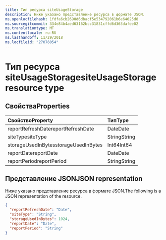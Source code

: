 ```yaml
---
title: Тип ресурса siteUsageStorage
description: Ниже указано представление ресурса в формате JSON.
ms.openlocfilehash: 1fdfa6cb2690d6dbacf5e534792061b6e64025d8
ms.sourcegitcommit: 334e84b4aed63162bcc31831cffd6d363dafee02
ms.translationtype: MT
ms.contentlocale: ru-RU
ms.lasthandoff: 11/29/2018
ms.locfileid: "27076054"
---
```

# <a name="siteusagestorage-resource-type"></a><span data-ttu-id="a53fb-103">Тип ресурса siteUsageStorage</span><span class="sxs-lookup"><span data-stu-id="a53fb-103">siteUsageStorage resource type</span></span>

## <a name="properties"></a><span data-ttu-id="a53fb-104">Свойства</span><span class="sxs-lookup"><span data-stu-id="a53fb-104">Properties</span></span>

| <span data-ttu-id="a53fb-105">Свойство</span><span class="sxs-lookup"><span data-stu-id="a53fb-105">Property</span></span>           | <span data-ttu-id="a53fb-106">Тип</span><span class="sxs-lookup"><span data-stu-id="a53fb-106">Type</span></span>   |
| :----------------- | :----- |
| <span data-ttu-id="a53fb-107">reportRefreshDate</span><span class="sxs-lookup"><span data-stu-id="a53fb-107">reportRefreshDate</span></span>  | <span data-ttu-id="a53fb-108">Date</span><span class="sxs-lookup"><span data-stu-id="a53fb-108">Date</span></span>   |
| <span data-ttu-id="a53fb-109">siteType</span><span class="sxs-lookup"><span data-stu-id="a53fb-109">siteType</span></span>           | <span data-ttu-id="a53fb-110">String</span><span class="sxs-lookup"><span data-stu-id="a53fb-110">String</span></span> |
| <span data-ttu-id="a53fb-111">storageUsedInBytes</span><span class="sxs-lookup"><span data-stu-id="a53fb-111">storageUsedInBytes</span></span> | <span data-ttu-id="a53fb-112">Int64</span><span class="sxs-lookup"><span data-stu-id="a53fb-112">Int64</span></span>  |
| <span data-ttu-id="a53fb-113">reportDate</span><span class="sxs-lookup"><span data-stu-id="a53fb-113">reportDate</span></span>         | <span data-ttu-id="a53fb-114">Date</span><span class="sxs-lookup"><span data-stu-id="a53fb-114">Date</span></span>   |
| <span data-ttu-id="a53fb-115">reportPeriod</span><span class="sxs-lookup"><span data-stu-id="a53fb-115">reportPeriod</span></span>       | <span data-ttu-id="a53fb-116">String</span><span class="sxs-lookup"><span data-stu-id="a53fb-116">String</span></span> |

## <a name="json-representation"></a><span data-ttu-id="a53fb-117">Представление JSON</span><span class="sxs-lookup"><span data-stu-id="a53fb-117">JSON representation</span></span>

<span data-ttu-id="a53fb-118">Ниже указано представление ресурса в формате JSON.</span><span class="sxs-lookup"><span data-stu-id="a53fb-118">The following is a JSON representation of the resource.</span></span>

<!-- {
  "blockType": "resource",
  "@odata.type": "microsoft.graph.siteUsageStorage"
} -->

```json
{
  "reportRefreshDate": "Date", 
  "siteType": "String", 
  "storageUsedInBytes": 1024, 
  "reportDate": "Date", 
  "reportPeriod": "String"
}
```

